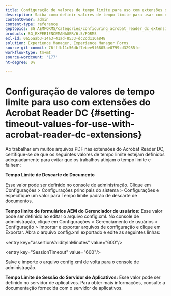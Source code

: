 ```yaml
---
title: Configuração de valores de tempo limite para uso com extensões do Acrobat Reader DC
description: Saiba como definir valores de tempo limite para usar com extensões do Acrobat Reader DC.
contentOwner: admin
content-type: reference
geptopics: SG_AEMFORMS/categories/configuring_acrobat_reader_dc_extensions
products: SG_EXPERIENCEMANAGER/6.5/FORMS
exl-id: 0a55aab3-14a3-41ad-8533-dc2cd116a848
solution: Experience Manager, Experience Manager Forms
source-git-commit: 76fffb11c56dbf7ebee9f6805ae0799cd32985fe
workflow-type: tm+mt
source-wordcount: '177'
ht-degree: 0%

---
```


# Configuração de valores de tempo limite para uso com extensões do Acrobat Reader DC  {#setting-timeout-values-for-use-with-acrobat-reader-dc-extensions}

Ao trabalhar em muitos arquivos PDF nas extensões do Acrobat Reader DC, certifique-se de que os seguintes valores de tempo limite estejam definidos adequadamente para evitar que os trabalhos atinjam o tempo limite e falhem:

**Tempo Limite de Descarte de Documento**

Esse valor pode ser definido no console de administração. Clique em Configurações > Configurações principais do sistema > Configurações e especifique um valor para Tempo limite padrão de descarte de documentos.

**Tempo limite de formulários AEM do Gerenciador de usuários:** Esse valor pode ser definido ao editar o arquivo config.xml. No console de administração, clique em Configurações > Gerenciamento de usuários > Configuração > Importar e exportar arquivos de configuração e clique em Exportar. Abra o arquivo config.xml exportado e edite as seguintes linhas:

&lt;entry key=&quot;assertionValidityInMinutes&quot; value=&quot;600&quot;/>

&lt;entry key=&quot;SessionTimeout&quot; value=&quot;600&quot;/>

Salve e importe o arquivo config.xml de volta para o console de administração.

**Tempo Limite de Sessão do Servidor de Aplicativos:** Esse valor pode ser definido no servidor de aplicativos. Para obter mais informações, consulte a documentação fornecida com o servidor de aplicativos.
